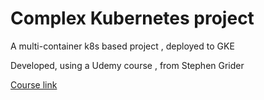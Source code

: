 # Complex Kubernetes project

A multi-container k8s based project , deployed to GKE
 
Developed, using a Udemy course , from Stephen Grider

[Course link](https://www.udemy.com/course/docker-and-kubernetes-the-complete-guide)
